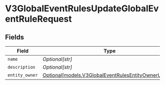 # V3GlobalEventRulesUpdateGlobalEventRuleRequest


## Fields

| Field                                                                                                    | Type                                                                                                     | Required                                                                                                 | Description                                                                                              |
| -------------------------------------------------------------------------------------------------------- | -------------------------------------------------------------------------------------------------------- | -------------------------------------------------------------------------------------------------------- | -------------------------------------------------------------------------------------------------------- |
| `name`                                                                                                   | *Optional[str]*                                                                                          | :heavy_minus_sign:                                                                                       | N/A                                                                                                      |
| `description`                                                                                            | *Optional[str]*                                                                                          | :heavy_minus_sign:                                                                                       | N/A                                                                                                      |
| `entity_owner`                                                                                           | [Optional[models.V3GlobalEventRulesEntityOwnerUpdate]](../models/v3globaleventrulesentityownerupdate.md) | :heavy_minus_sign:                                                                                       | N/A                                                                                                      |